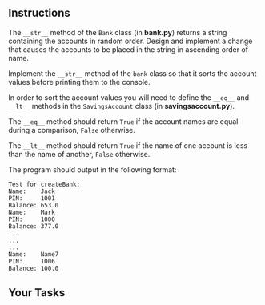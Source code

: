 ## Instructions

The `__str__` method of the `Bank` class (in **bank.py**) returns a string containing the accounts in random order. Design and implement a change that causes the accounts to be placed in the string in ascending order of name.

Implement the `__str__` method of the `bank` class so that it sorts the account values before printing them to the console.

In order to sort the account values you will need to define the `__eq__` and `__lt__` methods in the `SavingsAccount` class (in **savingsaccount.py**).

The `__eq__` method should return `True` if the account names are equal during a comparison, `False` otherwise.

The `__lt__` method should return `True` if the name of one account is less than the name of another, `False` otherwise.

The program should output in the following format:

```
Test for createBank:
Name:    Jack
PIN:     1001
Balance: 653.0
Name:    Mark
PIN:     1000
Balance: 377.0
...
...
...
Name:    Name7
PIN:     1006
Balance: 100.0
```

## Your Tasks

